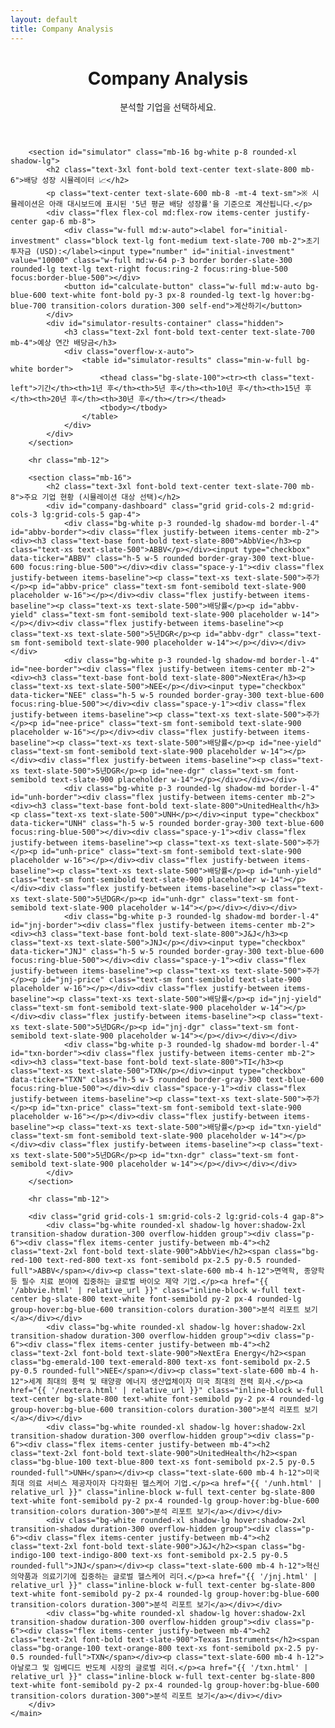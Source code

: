 ```yaml
---
layout: default
title: Company Analysis
---
```


<style>
    .placeholder { background-color: #e5e7eb; border-radius: 0.25rem; min-height: 1.1rem; animation: pulse 2s cubic-bezier(0.4, 0, 0.6, 1) infinite; }
    @keyframes pulse { 0%, 100% { opacity: 1; } 50% { opacity: .5; } }
    #simulator-results th, #simulator-results td { padding: 0.75rem 1rem; text-align: right; font-size: 0.9rem; }
    @media (max-width: 768px) { #simulator-results th, #simulator-results td { padding: 0.5rem; font-size: 0.75rem; } }
</style>

<div class="bg-slate-50">
    <main class="container mx-auto px-4 sm:px-6 lg:px-8 py-12">
        <header class="text-center mb-12">
            <h1 class="text-4xl font-extrabold text-slate-800 tracking-tight sm:text-5xl">Company Analysis</h1>
            <p class="mt-4 max-w-2xl mx-auto text-xl text-slate-600">분석할 기업을 선택하세요.</p>
        </header>

        <section id="simulator" class="mb-16 bg-white p-8 rounded-xl shadow-lg">
            <h2 class="text-3xl font-bold text-center text-slate-800 mb-6">배당 성장 시뮬레이터 📈</h2>
            <p class="text-center text-slate-600 mb-8 -mt-4 text-sm">※ 시뮬레이션은 아래 대시보드에 표시된 '5년 평균 배당 성장률'을 기준으로 계산됩니다.</p>
            <div class="flex flex-col md:flex-row items-center justify-center gap-6 mb-8">
                <div class="w-full md:w-auto"><label for="initial-investment" class="block text-lg font-medium text-slate-700 mb-2">초기 투자금 (USD):</label><input type="number" id="initial-investment" value="10000" class="w-full md:w-64 p-3 border border-slate-300 rounded-lg text-lg text-right focus:ring-2 focus:ring-blue-500 focus:border-blue-500"></div>
                <button id="calculate-button" class="w-full md:w-auto bg-blue-600 text-white font-bold py-3 px-8 rounded-lg text-lg hover:bg-blue-700 transition-colors duration-300 self-end">계산하기</button>
            </div>
            <div id="simulator-results-container" class="hidden">
                <h3 class="text-2xl font-bold text-center text-slate-700 mb-4">예상 연간 배당금</h3>
                <div class="overflow-x-auto">
                    <table id="simulator-results" class="min-w-full bg-white border">
                        <thead class="bg-slate-100"><tr><th class="text-left">기간</th><th>1년 후</th><th>5년 후</th><th>10년 후</th><th>15년 후</th><th>20년 후</th><th>30년 후</th></tr></thead>
                        <tbody></tbody>
                    </table>
                </div>
            </div>
        </section>

        <hr class="mb-12">

        <section class="mb-16">
            <h2 class="text-3xl font-bold text-center text-slate-700 mb-8">주요 기업 현황 (시뮬레이션 대상 선택)</h2>
            <div id="company-dashboard" class="grid grid-cols-2 md:grid-cols-3 lg:grid-cols-5 gap-4">
                <div class="bg-white p-3 rounded-lg shadow-md border-l-4" id="abbv-border"><div class="flex justify-between items-center mb-2"><div><h3 class="text-base font-bold text-slate-800">AbbVie</h3><p class="text-xs text-slate-500">ABBV</p></div><input type="checkbox" data-ticker="ABBV" class="h-5 w-5 rounded border-gray-300 text-blue-600 focus:ring-blue-500"></div><div class="space-y-1"><div class="flex justify-between items-baseline"><p class="text-xs text-slate-500">주가</p><p id="abbv-price" class="text-sm font-semibold text-slate-900 placeholder w-16"></p></div><div class="flex justify-between items-baseline"><p class="text-xs text-slate-500">배당률</p><p id="abbv-yield" class="text-sm font-semibold text-slate-900 placeholder w-14"></p></div><div class="flex justify-between items-baseline"><p class="text-xs text-slate-500">5년DGR</p><p id="abbv-dgr" class="text-sm font-semibold text-slate-900 placeholder w-14"></p></div></div></div>
                <div class="bg-white p-3 rounded-lg shadow-md border-l-4" id="nee-border"><div class="flex justify-between items-center mb-2"><div><h3 class="text-base font-bold text-slate-800">NextEra</h3><p class="text-xs text-slate-500">NEE</p></div><input type="checkbox" data-ticker="NEE" class="h-5 w-5 rounded border-gray-300 text-blue-600 focus:ring-blue-500"></div><div class="space-y-1"><div class="flex justify-between items-baseline"><p class="text-xs text-slate-500">주가</p><p id="nee-price" class="text-sm font-semibold text-slate-900 placeholder w-16"></p></div><div class="flex justify-between items-baseline"><p class="text-xs text-slate-500">배당률</p><p id="nee-yield" class="text-sm font-semibold text-slate-900 placeholder w-14"></p></div><div class="flex justify-between items-baseline"><p class="text-xs text-slate-500">5년DGR</p><p id="nee-dgr" class="text-sm font-semibold text-slate-900 placeholder w-14"></p></div></div></div>
                <div class="bg-white p-3 rounded-lg shadow-md border-l-4" id="unh-border"><div class="flex justify-between items-center mb-2"><div><h3 class="text-base font-bold text-slate-800">UnitedHealth</h3><p class="text-xs text-slate-500">UNH</p></div><input type="checkbox" data-ticker="UNH" class="h-5 w-5 rounded border-gray-300 text-blue-600 focus:ring-blue-500"></div><div class="space-y-1"><div class="flex justify-between items-baseline"><p class="text-xs text-slate-500">주가</p><p id="unh-price" class="text-sm font-semibold text-slate-900 placeholder w-16"></p></div><div class="flex justify-between items-baseline"><p class="text-xs text-slate-500">배당률</p><p id="unh-yield" class="text-sm font-semibold text-slate-900 placeholder w-14"></p></div><div class="flex justify-between items-baseline"><p class="text-xs text-slate-500">5년DGR</p><p id="unh-dgr" class="text-sm font-semibold text-slate-900 placeholder w-14"></p></div></div></div>
                <div class="bg-white p-3 rounded-lg shadow-md border-l-4" id="jnj-border"><div class="flex justify-between items-center mb-2"><div><h3 class="text-base font-bold text-slate-800">J&J</h3><p class="text-xs text-slate-500">JNJ</p></div><input type="checkbox" data-ticker="JNJ" class="h-5 w-5 rounded border-gray-300 text-blue-600 focus:ring-blue-500"></div><div class="space-y-1"><div class="flex justify-between items-baseline"><p class="text-xs text-slate-500">주가</p><p id="jnj-price" class="text-sm font-semibold text-slate-900 placeholder w-16"></p></div><div class="flex justify-between items-baseline"><p class="text-xs text-slate-500">배당률</p><p id="jnj-yield" class="text-sm font-semibold text-slate-900 placeholder w-14"></p></div><div class="flex justify-between items-baseline"><p class="text-xs text-slate-500">5년DGR</p><p id="jnj-dgr" class="text-sm font-semibold text-slate-900 placeholder w-14"></p></div></div></div>
                <div class="bg-white p-3 rounded-lg shadow-md border-l-4" id="txn-border"><div class="flex justify-between items-center mb-2"><div><h3 class="text-base font-bold text-slate-800">TI</h3><p class="text-xs text-slate-500">TXN</p></div><input type="checkbox" data-ticker="TXN" class="h-5 w-5 rounded border-gray-300 text-blue-600 focus:ring-blue-500"></div><div class="space-y-1"><div class="flex justify-between items-baseline"><p class="text-xs text-slate-500">주가</p><p id="txn-price" class="text-sm font-semibold text-slate-900 placeholder w-16"></p></div><div class="flex justify-between items-baseline"><p class="text-xs text-slate-500">배당률</p><p id="txn-yield" class="text-sm font-semibold text-slate-900 placeholder w-14"></p></div><div class="flex justify-between items-baseline"><p class="text-xs text-slate-500">5년DGR</p><p id="txn-dgr" class="text-sm font-semibold text-slate-900 placeholder w-14"></p></div></div></div>
            </div>
        </section>
        
        <hr class="mb-12">
        
        <div class="grid grid-cols-1 sm:grid-cols-2 lg:grid-cols-4 gap-8">
            <div class="bg-white rounded-xl shadow-lg hover:shadow-2xl transition-shadow duration-300 overflow-hidden group"><div class="p-6"><div class="flex items-center justify-between mb-4"><h2 class="text-2xl font-bold text-slate-900">AbbVie</h2><span class="bg-red-100 text-red-800 text-xs font-semibold px-2.5 py-0.5 rounded-full">ABBV</span></div><p class="text-slate-600 mb-4 h-12">면역학, 종양학 등 필수 치료 분야에 집중하는 글로벌 바이오 제약 기업.</p><a href="{{ '/abbvie.html' | relative_url }}" class="inline-block w-full text-center bg-slate-800 text-white font-semibold py-2 px-4 rounded-lg group-hover:bg-blue-600 transition-colors duration-300">분석 리포트 보기</a></div></div>
            <div class="bg-white rounded-xl shadow-lg hover:shadow-2xl transition-shadow duration-300 overflow-hidden group"><div class="p-6"><div class="flex items-center justify-between mb-4"><h2 class="text-2xl font-bold text-slate-900">NextEra Energy</h2><span class="bg-emerald-100 text-emerald-800 text-xs font-semibold px-2.5 py-0.5 rounded-full">NEE</span></div><p class="text-slate-600 mb-4 h-12">세계 최대의 풍력 및 태양광 에너지 생산업체이자 미국 최대의 전력 회사.</p><a href="{{ '/nextera.html' | relative_url }}" class="inline-block w-full text-center bg-slate-800 text-white font-semibold py-2 px-4 rounded-lg group-hover:bg-blue-600 transition-colors duration-300">분석 리포트 보기</a></div></div>
            <div class="bg-white rounded-xl shadow-lg hover:shadow-2xl transition-shadow duration-300 overflow-hidden group"><div class="p-6"><div class="flex items-center justify-between mb-4"><h2 class="text-2xl font-bold text-slate-900">UnitedHealth</h2><span class="bg-blue-100 text-blue-800 text-xs font-semibold px-2.5 py-0.5 rounded-full">UNH</span></div><p class="text-slate-600 mb-4 h-12">미국 최대 의료 서비스 제공자이자 다각화된 헬스케어 기업.</p><a href="{{ '/unh.html' | relative_url }}" class="inline-block w-full text-center bg-slate-800 text-white font-semibold py-2 px-4 rounded-lg group-hover:bg-blue-600 transition-colors duration-300">분석 리포트 보기</a></div></div>
            <div class="bg-white rounded-xl shadow-lg hover:shadow-2xl transition-shadow duration-300 overflow-hidden group"><div class="p-6"><div class="flex items-center justify-between mb-4"><h2 class="text-2xl font-bold text-slate-900">J&J</h2><span class="bg-indigo-100 text-indigo-800 text-xs font-semibold px-2.5 py-0.5 rounded-full">JNJ</span></div><p class="text-slate-600 mb-4 h-12">혁신 의약품과 의료기기에 집중하는 글로벌 헬스케어 리더.</p><a href="{{ '/jnj.html' | relative_url }}" class="inline-block w-full text-center bg-slate-800 text-white font-semibold py-2 px-4 rounded-lg group-hover:bg-blue-600 transition-colors duration-300">분석 리포트 보기</a></div></div>
            <div class="bg-white rounded-xl shadow-lg hover:shadow-2xl transition-shadow duration-300 overflow-hidden group"><div class="p-6"><div class="flex items-center justify-between mb-4"><h2 class="text-2xl font-bold text-slate-900">Texas Instruments</h2><span class="bg-orange-100 text-orange-800 text-xs font-semibold px-2.5 py-0.5 rounded-full">TXN</span></div><p class="text-slate-600 mb-4 h-12">아날로그 및 임베디드 반도체 시장의 글로벌 리더.</p><a href="{{ '/txn.html' | relative_url }}" class="inline-block w-full text-center bg-slate-800 text-white font-semibold py-2 px-4 rounded-lg group-hover:bg-blue-600 transition-colors duration-300">분석 리포트 보기</a></div></div>
        </div>
    </main>
</div>

<script>
document.addEventListener('DOMContentLoaded', function() {
    const apiKey = "{{ site.finnhub_api_key }}";
    const tickers = ["ABBV", "NEE", "UNH", "JNJ", "TXN"];
    const companyMetrics = {};
    const manualDGR = { "ABBV": 10.51, "NEE": 10.23, "UNH": 16.05, "JNJ": 5.68, "TXN": 15.3 };

    async function fetchCompanyData(ticker) {
        try {
            const quoteResponse = await fetch(`https://finnhub.io/api/v1/quote?symbol=${ticker}&token=${apiKey}`);
            const quoteData = await quoteResponse.json();
            const dividendResponse = await fetch(`https://finnhub.io/api/v1/stock/metric?symbol=${ticker}&metric=all&token=${apiKey}`);
            const dividendData = await dividendResponse.json();
            
            const price = quoteData.c || 0;
            const dividendYield = dividendData.metric.dividendYieldIndicatedAnnual || 0;
            const dividendGrowthRate = manualDGR[ticker] || 0;
            const isPositive = quoteData.d >= 0;

            companyMetrics[ticker] = { yield: dividendYield, growth: dividendGrowthRate / 100 };

            const id_prefix = ticker.toLowerCase();
            document.getElementById(`${id_prefix}-price`).innerText = `$${price.toFixed(2)}`;
            document.getElementById(`${id_prefix}-yield`).innerText = `${dividendYield.toFixed(2)}%`;
            document.getElementById(`${id_prefix}-dgr`).innerText = `${dividendGrowthRate.toFixed(2)}%`;
            
            const borderEl = document.getElementById(`${id_prefix}-border`);
            if (borderEl) {
                borderEl.classList.add(isPositive ? 'border-green-500' : 'border-red-500');
            }
            [...document.querySelectorAll(`#${id_prefix}-price, #${id_prefix}-yield, #${id_prefix}-dgr`)].forEach(el => el.classList.remove('placeholder'));

        } catch (error) { console.error(`Error fetching data for ${ticker}:`, error); }
    }

    tickers.forEach(fetchCompanyData);

    const calculateButton = document.getElementById('calculate-button');
    if (calculateButton) {
        calculateButton.addEventListener('click', () => {
            const initialInvestment = parseFloat(document.getElementById('initial-investment').value);
            const selectedTickers = [...document.querySelectorAll('#company-dashboard input[type="checkbox"]:checked')].map(cb => cb.dataset.ticker);
            if (selectedTickers.length === 0 || !initialInvestment) { alert('기업을 하나 이상 선택하고 투자금을 입력해주세요.'); return; }
            const investmentPerCompany = initialInvestment / selectedTickers.length;
            const results = {};
            selectedTickers.forEach(ticker => {
                const metrics = companyMetrics[ticker];
                if (!metrics) return;
                const initialDividend = investmentPerCompany * (metrics.yield / 100);
                results[ticker] = {
                    y1: initialDividend * Math.pow(1 + metrics.growth, 1), y5: initialDividend * Math.pow(1 + metrics.growth, 5), y10: initialDividend * Math.pow(1 + metrics.growth, 10),
                    y15: initialDividend * Math.pow(1 + metrics.growth, 15), y20: initialDividend * Math.pow(1 + metrics.growth, 20), y30: initialDividend * Math.pow(1 + metrics.growth, 30),
                };
            });
            const resultsBody = document.querySelector('#simulator-results tbody');
            resultsBody.innerHTML = '';
            for(const ticker in results) {
                const row = results[ticker];
                const tr = document.createElement('tr');
                tr.innerHTML = `<td class="text-left font-semibold">${ticker}</td><td>$${row.y1.toFixed(2)}</td><td>$${row.y5.toFixed(2)}</td><td>$${row.y10.toFixed(2)}</td><td>$${row.y15.toFixed(2)}</td><td>$${row.y20.toFixed(2)}</td><td>$${row.y30.toFixed(2)}</td>`;
                resultsBody.appendChild(tr);
            }
            if (selectedTickers.length > 1) {
                const total = { y1: 0, y5: 0, y10: 0, y15: 0, y20: 0, y30: 0 };
                for(const ticker in results) { Object.keys(total).forEach(year => total[year] += results[ticker][year]); }
                const totalRow = document.createElement('tr');
                totalRow.className = 'bg-slate-200 font-bold';
                totalRow.innerHTML = `<td class="text-left">합계</td><td>$${total.y1.toFixed(2)}</td><td>$${total.y5.toFixed(2)}</td><td>$${total.y10.toFixed(2)}</td><td>$${total.y15.toFixed(2)}</td><td>$${total.y20.toFixed(2)}</td><td>$${total.y30.toFixed(2)}</td>`;
                resultsBody.appendChild(totalRow);
            }
            document.getElementById('simulator-results-container').classList.remove('hidden');
        });
    }
});
</script>